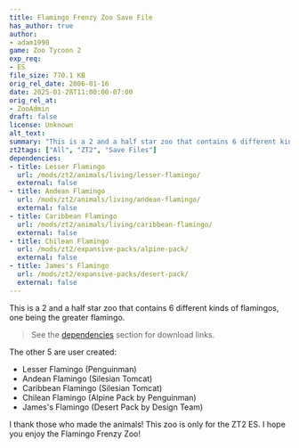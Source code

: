 ```yaml
---
title: Flamingo Frenzy Zoo Save File
has_author: true
author: 
- adam1990
game: Zoo Tycoon 2
exp_req: 
- ES
file_size: 770.1 KB
orig_rel_date: 2006-01-16
date: 2025-01-28T11:00:00-07:00
orig_rel_at: 
- ZooAdmin
draft: false
license: Unknown
alt_text: 
summary: "This is a 2 and a half star zoo that contains 6 different kinds of flamingos, one being the greater flamingo."
zt2tags: ["All", "ZT2", "Save Files"]
dependencies:
- title: Lesser Flamingo
  url: /mods/zt2/animals/living/lesser-flamingo/
  external: false
- title: Andean Flamingo
  url: /mods/zt2/animals/living/andean-flamingo/
  external: false
- title: Caribbean Flamingo
  url: /mods/zt2/animals/living/caribbean-flamingo/
  external: false
- title: Chilean Flamingo
  url: /mods/zt2/expansive-packs/alpine-pack/
  external: false
- title: James's Flamingo
  url: /mods/zt2/expansive-packs/desert-pack/
  external: false
---
```

This is a 2 and a half star zoo that contains 6 different kinds of flamingos, one being the greater flamingo.

> See the [dependencies](#dependencies) section for download links.

The other 5 are user created:
- Lesser Flamingo (Penguinman)
- Andean Flamingo (Silesian Tomcat)
- Caribbean Flamingo (Silesian Tomcat)
- Chilean Flamingo (Alpine Pack by Penguinman)
- James's Flamingo (Desert Pack by Design Team)

I thank those who made the animals! This zoo is only for the ZT2 ES. I hope you enjoy the Flamingo Frenzy Zoo!